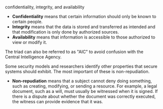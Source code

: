 confidentiality, integrity, and availability

-  **Confidentiality** means that certain information should only be known to certain people. 
-   **Integrity** means that the data is stored and transferred as intended and that modification is only done by authorized sources. 
-   **Availability** means that information is accessible to those authorized to view or modify it. 

The triad can also be referred to as "AIC" to avoid confusion with the Central Intelligence Agency.  

Some security models and researchers identify other properties that secure systems should exhibit. The most important of these is non-repudiation. 

- **Non-repudiation** means that a subject cannot deny doing something, such as creating, modifying, or sending a resource. For example, a legal document, such as a will, must usually be witnessed when it is signed. If there is a dispute about whether the document was correctly executed, the witness can provide evidence that it was.
